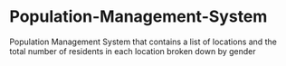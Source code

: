 # Population-Management-System
Population Management System that contains a list of locations and the total number of residents in each location broken down by gender
